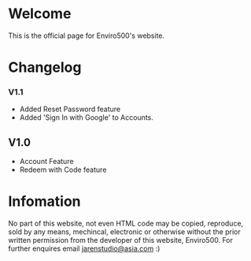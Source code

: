 # Welcome
This is the official page for Enviro500's website. 

# Changelog
### V1.1
- Added Reset Password feature
- Added 'Sign In with Google' to Accounts.
## V1.0
- Account Feature
- Redeem with Code feature

# Infomation
No part of this website, not even HTML code may be copied, reproduce, sold by any means, mechincal, electronic or otherwise without the prior written permission from the developer of this website, Enviro500. 
For further enquires email jarenstudio@asia.com :)
